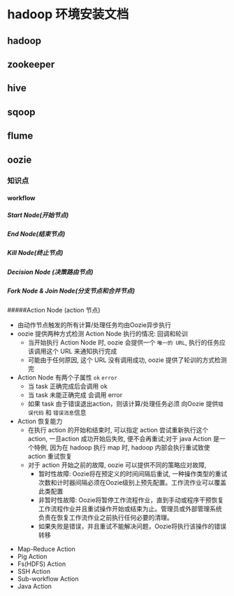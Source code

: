 # hadoop 环境安装文档

## hadoop 



## zookeeper 



## hive 



## sqoop



## flume



## oozie





### 知识点

#### workflow

##### Start Node(开始节点)



##### End Node(结束节点)



##### Kill Node(终止节点)



##### Decision Node (决策路由节点)



##### Fork Node & Join Node(分支节点和合并节点)



#####Action Node (action 节点)

* 由动作节点触发的所有计算/处理任务均由Oozie异步执行
* oozie 提供两种方式检测 Action Node 执行的情况: 回调和轮训
  * 当开始执行 Action Node 时, oozie 会提供一个 `唯一的 URL`, 执行的任务应该调用这个 URL 来通知执行完成
  * 可能由于任何原因, 这个 URL 没有调用成功, oozie 提供了轮训的方式检测完
* Action Node 有两个子属性 `ok`     `error`
  * 当 task 正确完成后会调用 ok
  * 当 task 未能正确完成 会调用 error
  * 如果 task 由于错误退出action，则该计算/处理任务必须 向Oozie 提供`错误代码` 和 `错误消息`信息
* Action 恢复能力
  * 在执行 action 的开始和结束时, 可以指定 action 尝试重新执行这个 action, 一旦action 成功开始后失败, 便不会再重试;对于 java Action 是一个特例, 因为在 hadoop 执行 map 时, hadoop 内部会执行重试致使 action 重试恢复
  * 对于 action 开始之前的故障, oozie 可以提供不同的策略应对故障, 
    * 暂时性故障: Oozie将在预定义的时间间隔后重试, 一种操作类型的重试次数和计时器间隔必须在Oozie级别上预先配置。工作流作业可以覆盖此类配置
    * 非暂时性故障: Oozie将暂停工作流程作业，直到手动或程序干预恢复工作流程作业并且重试操作开始或结束为止。管理员或外部管理系统负责在恢复工作流作业之前执行任何必要的清理。
    * 如果失败是错误，并且重试不能解决问题，Oozie将执行该操作的错误转移

- Map-Reduce Action
- Pig Action
- Fs(HDFS) Action
- SSH Action
- Sub-workflow Action
- Java Action